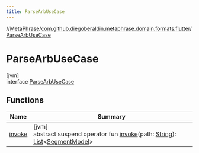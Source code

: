 ```yaml
---
title: ParseArbUseCase
---
```

//[MetaPhrase](../../../index.html)/[com.github.diegoberaldin.metaphrase.domain.formats.flutter](../index.html)/[ParseArbUseCase](index.html)



# ParseArbUseCase



[jvm]\
interface [ParseArbUseCase](index.html)



## Functions


| Name | Summary |
|---|---|
| [invoke](invoke.html) | [jvm]<br>abstract suspend operator fun [invoke](invoke.html)(path: [String](https://kotlinlang.org/api/latest/jvm/stdlib/kotlin/-string/index.html)): [List](https://kotlinlang.org/api/latest/jvm/stdlib/kotlin.collections/-list/index.html)&lt;[SegmentModel](../../com.github.diegoberaldin.metaphrase.domain.project.data/-segment-model/index.html)&gt; |

